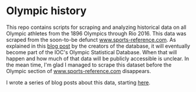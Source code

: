 # Olympic history 

This repo contains scripts for scraping and analyzing historical data on all Olympic athletes from the 1896 Olympics through Rio 2016. This data was scraped from the soon-to-be defunct www.sports-reference.com. As explained in this [blog post](http://olympstats.com/2016/08/21/the-olymadmen-and-olympstats-and-sports-reference/) by the creators of the database, it will eventually become part of the IOC's Olympic Statistical Database. When that will happen and how much of that data will be publicly accessible is unclear. In the mean time, I'm glad I managed to scrape this dataset before the Olympic section of www.sports-reference.com disappears.

I wrote a series of blog posts about this data, starting [here](https://rgriff23.github.io/2018/05/27/olympic-history-1-web-scraping.html).
